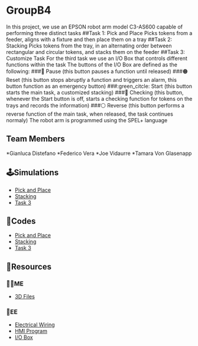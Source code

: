 # GroupB4
In this project, we use an EPSON robot arm model C3-AS600 capable of performing three distinct tasks
##Task 1: Pick and Place
  Picks tokens from a feeder, aligns with a fixture and then place them on a tray
##Task 2: Stacking
  Picks tokens from the tray, in an alternating order between rectangular and circular tokens, and stacks them on the feeder
##Task 3: Customize Task
  For the third task we use an I/O Box that controls different functions within the task
  The buttons of the I/O Box are defined as the following:
  ###:red_circle: Pause (this button pauses a function until released)
  ###:orange_circle: Reset (this button stops abruptly a function and triggers an alarm, this button function as an emergency button)
  ###:green_citcle: Start (this button starts the main task, a customized stacking)
  ###:large_blue_circle: Checking (this button, whenever the Start button is off, starts a checking function for tokens on the trays and records the information)
  ###:white_circle: Reverse (this button performs a reverse function of the main task, when released, the task continues normaly)
The robot arm is programmed using the SPEL+ language
## Team Members
*Gianluca Distefano
*Federico Vera
*Joe Vidaurre
*Tamara Von Glasenapp
## :joystick:Simulations
* [Pick and Place](https://youtu.be/uCTWLBd3CHA)
* [Stacking](https://youtu.be/nHVbiKW6cxQ)
* [Task 3](https://youtu.be/GFuKxFXsvZo)
## :robot:Codes
* [Pick and Place](https://github.com/joev27/GroupB4/blob/main/Codes/PickandPlace.prg)
* [Stacking](https://github.com/joev27/GroupB4/blob/main/Codes/Stacking.prg)
* [Task 3](https://github.com/joev27/GroupB4/blob/main/Codes/Task3.prg)

## :file_folder:Resources
### :mechanic:ME
* [3D Files](https://github.com/joev27/GroupB4/tree/main/3D%20Files)
### :electric_plug:EE
* [Electrical Wiring](https://github.com/joev27/GroupB4/tree/main/Wiring%20Diagram)
* [HMI Program](https://github.com/joev27/GroupB4/tree/main/Wiring%20Diagram)
* [I/O Box](https://github.com/joev27/GroupB4/tree/main/Wiring%20Diagram)
